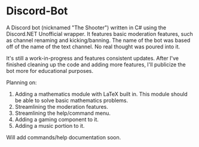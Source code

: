 # Discord-Bot
A Discord bot (nicknamed "The Shooter") written in C# using the Discord.NET Unofficial wrapper.  It features basic moderation features, such as channel renaming and kicking/banning.  The name of the bot was based off of the name of the text channel.  No real thought was poured into it.

It's still a work-in-progress and features consistent updates.  After I've finished cleaning up the code and adding more features, I'll publicize the bot more for educational purposes.

Planning on:
1. Adding a mathematics module with LaTeX built in.
This module should be able to solve basic mathematics problems.
2. Streamlining the moderation features.
3. Streamlining the help/command menu.
4. Adding a gaming component to it.
5. Adding a music portion to it.

Will add commands/help documentation soon.
